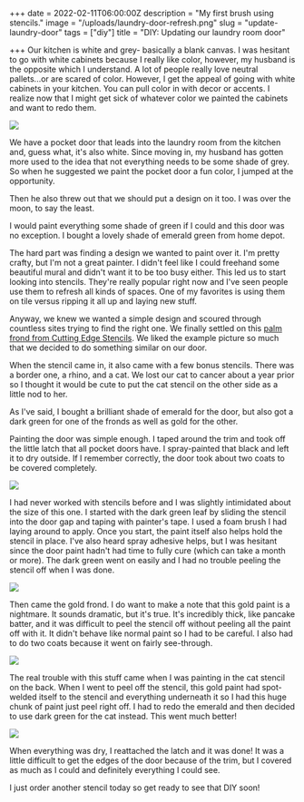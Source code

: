 
+++
date = 2022-02-11T06:00:00Z
description = "My first brush using stencils."
image = "/uploads/laundry-door-refresh.png"
slug = "update-laundry-door"
tags = ["diy"]
title = "DIY: Updating our laundry room door"

+++
Our kitchen is white and grey- basically a blank canvas. I was hesitant to go with white cabinets because I really like color, however, my husband is the opposite which I understand. A lot of people really love neutral pallets...or are scared of color. However, I get the appeal of going with white cabinets in your kitchen. You can pull color in with decor or accents. I realize now that I might get sick of whatever color we painted the cabinets and want to redo them.

![](/uploads/beforewhitedooronly.jpg)

We have a pocket door that leads into the laundry room from the kitchen and, guess what, it's also white. Since moving in, my husband has gotten more used to the idea that not everything needs to be some shade of grey. So when he suggested we paint the pocket door a fun color, I jumped at the opportunity.

Then he also threw out that we should put a design on it too. I was over the moon, to say the least.

I would paint everything some shade of green if I could and this door was no exception. I bought a lovely shade of emerald green from home depot.

The hard part was finding a design we wanted to paint over it. I'm pretty crafty, but I'm not a great painter. I didn't feel like I could freehand some beautiful mural and didn't want it to be too busy either. This led us to start looking into stencils. They're really popular right now and I've seen people use them to refresh all kinds of spaces. One of my favorites is using them on tile versus ripping it all up and laying new stuff.

Anyway, we knew we wanted a simple design and scoured through countless sites trying to find the right one. We finally settled on this [palm frond from Cutting Edge Stencils](https://www.cuttingedgestencils.com/palm-leaf-stencil-tropical-wallpaper-stencils.html). We liked the example picture so much that we decided to do something similar on our door.

When the stencil came in, it also came with a few bonus stencils. There was a border one, a rhino, and a cat. We lost our cat to cancer about a year prior so I thought it would be cute to put the cat stencil on the other side as a little nod to her.

As I've said, I bought a brilliant shade of emerald for the door, but also got a dark green for one of the fronds as well as gold for the other.

Painting the door was simple enough. I taped around the trim and took off the little latch that all pocket doors have. I spray-painted that black and left it to dry outside. If I remember correctly, the door took about two coats to be covered completely.

![](/uploads/doorwithgreenpaint.jpg)

I had never worked with stencils before and I was slightly intimidated about the size of this one. I started with the dark green leaf by sliding the stencil into the door gap and taping with painter's tape. I used a foam brush I had laying around to apply. Once you start, the paint itself also helps hold the stencil in place. I've also heard spray adhesive helps, but I was hesitant since the door paint hadn't had time to fully cure (which can take a month or more). The dark green went on easily and I had no trouble peeling the stencil off when I was done.

![](/uploads/doordarkpalmfrond.jpg)

Then came the gold frond. I do want to make a note that this gold paint is a nightmare. It sounds dramatic, but it's true. It's incredibly thick, like pancake batter, and it was difficult to peel the stencil off without peeling all the paint off with it. It didn't behave like normal paint so I had to be careful. I also had to do two coats because it went on fairly see-through.

![](/uploads/doorcompleted.jpg)

The real trouble with this stuff came when I was painting in the cat stencil on the back. When I went to peel off the stencil, this gold paint had spot-welded itself to the stencil and everything underneath it so I had this huge chunk of paint just peel right off. I had to redo the emerald and then decided to use dark green for the cat instead. This went much better!

![](/uploads/doorbackdoubleimg.png)

When everything was dry, I reattached the latch and it was done! It was a little difficult to get the edges of the door because of the trim, but I covered as much as I could and definitely everything I could see.

I just order another stencil today so get ready to see that DIY soon!
